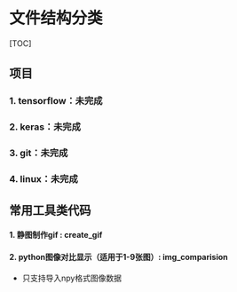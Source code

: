 # 文件结构分类

[TOC]

## 项目

### 1. tensorflow：未完成

### 2. keras：未完成

### 3. git：未完成

### 4. linux：未完成

## 常用工具类代码

#### 1. 静图制作gif : create_gif

#### 2. python图像对比显示（适用于1-9张图）: img_comparision

+ 只支持导入npy格式图像数据





